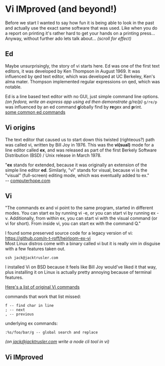 # Vi IMproved (and beyond!)
Before we start I wanted to say how fun it is being able to look in the past and actually use the 
exact same software that was used. Like when you do a report on printing it's rather hard to get
your hands on a printing press... Anyway, without further ado lets talk about... 
*(scroll for effect)* 

## Ed
Maybe unsurprisingly, the story of vi starts here. Ed was 
one of the first text editors, it was developed by Ken Thompson in August 1969. It was influenced by 
qed text editor, which was developed at UC Berkeley, Ken's alma mater. Thompson implemented regular
expressions on qed, which was notable.

Ed is a line based text editor with no GUI, just simple command line options.
*(on fedora, write an express app using ed then demonstrate g/re/p)*
`g/re/p` was influenced by an ed command **g**lobally find by **re**gex and **p**rint.  
[some common ed commands](https://www.computerhope.com/unix/ued.htm)


## Vi origins
The text editor that caused us to start down this twisted (righteous?) path was called vi, written 
by Bill Joy in 1976. This was the **vi(sual)** mode for a line editor called **ex**, and was released 
as part of the first Berkely Software Distribution (BSD) / Unix release in March 1978.

"**ex** stands for extended, because it was originally an extension of the simple line editor **ed**. Similarly, "vi" stands for visual, because vi is the "visual" (full-screen) editing mode, which was eventually added to ex."  
-- [computerhope.com](https://www.computerhope.com/unix/uex.htm)

## Vi
"The commands ex and vi point to the same program, started in different modes. You can start ex by running vi -e, or you can start vi by running ex -v. Additionally, from within ex, you can start vi with the visual command (or vi for short). From inside vi, you can start ex with the command Q."

I found some preserved source code for a legacy version of vi:  
    https://github.com/n-t-roff/heirloom-ex-vi  
Most Linux distros come with a binary called vi but it is really vim in disguise with a few features
taken out. 

    ssh jack@jacktrusler.com

I installed Vi on BSD because it feels like Bill Joy would've liked it that way, plus installing it
on Linux is actually pretty annoying because of terminal features.

[Here's a list of original Vi commands](https://www.cs.colostate.edu/helpdocs/vi.html#:~:text=To%20use%20vi%20on%20a,which%20you%20may%20enter%20text.)

commands that work that list missed: 

    f -- find char in line
    ; -- next
    , -- previous

underlying ex commands: 

    :%s/foo/bar/g -- global search and replace

*(on jack@jacktrusler.com write a node cli tool in vi)*

## Vi IMproved
